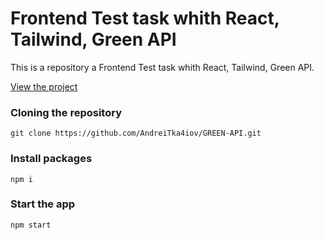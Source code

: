 # Frontend Test task whith React, Tailwind, Green API

This is a repository a Frontend Test task whith React, Tailwind, Green API.

[View the project](https://andreitka4iov.github.io/GREEN-API/)

### Cloning the repository

```shell
git clone https://github.com/AndreiTka4iov/GREEN-API.git
```

### Install packages

```shell
npm i
```

### Start the app

```shell
npm start
```
